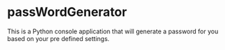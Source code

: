 # passWordGenerator
This is a Python console application that will generate a password for you based on your pre defined settings.
